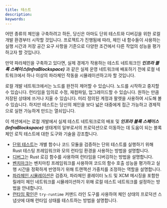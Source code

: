 ```yaml
---
title: 테스트
description:
keywords:
---
```


어떤 종류의 체인을 구축하려고 하든, 당신은 아마도 단위 테스트와 디버깅을 위한 로컬 개발 환경부터 시작할 것입니다.
프로젝트가 진행됨에 따라, 체인 내 함수들이 사용하는 실행 시간과 저장 공간 요구 사항을 기준으로 다양한 조건에서 다른 작업의 성능을 평가하고자 할 것입니다.

만약 파라체인을 구축하고 있다면, 실제 경제가 작용하는 테스트 네트워크인 ***인프라 블록 스페이스(InfraBlockspace)*** 과 같은 실제 운영 네트워크에 배포하기 전에 로컬 네트워크에서 하나 이상의 파라체인 작동을 시뮬레이션하고자 할 것입니다.

로컬 개발 네트워크에서는 노드를 완전히 제어할 수 있습니다.
노드를 시작하고 중지할 수 있습니다.
런타임을 임의로 수정, 재컴파일, 업그레이드할 수 있습니다.
원하는 만큼 저장된 상태에 쓰거나 지울 수 있습니다.
미리 정의된 계정과 팔렛을 사용하여 시도해 볼 수 있습니다.
하지만 테스트는 당신의 체인을 보다 넓은 대중에게 접근 가능하고 경제적으로 실현 가능하게 만드는 열쇠입니다.

이 섹션에서는 로컬 개발에서 실제 테스트 네트워크로의 배포 및 ***인프라 블록 스페이스(InfraBlockspace)*** 생태계의 일부로서의 프로덕션으로 이동하는 데 도움이 되는 블록체인 로직 테스트에 대한 도구와 기술을 강조합니다.

- [단위 테스트](./unit-testing.ko.md)는 개별 함수나 코드 모듈을 검증하는 단위 테스트를 실행하기 위해 Rust 테스팅 프레임워크와 모의 런타임 환경을 사용하는 방법을 설명합니다.
- [디버그](./debug.ko.md)는 Rust 로깅 함수를 사용하여 런타임을 디버깅하는 방법을 설명합니다.
- [벤치마크](./benchmark.ko.md)는 벤치마킹 프레임워크를 사용하여 코드의 함수 호출 성능을 평가하고 실행 시간을 정확하게 반영하기 위해 트랜잭션 가중치를 조정하는 역할을 설명합니다.
- [파라체인 시뮬레이션](./simulate-parachains.ko.md)은 검증자, 파라체인 콜레이터 노드 및 XCM 메시징을 포함한 릴레이 체인 네트워크를 시뮬레이션하기 위해 로컬 테스트 네트워크를 설정하는 방법을 안내합니다.
- [런타임 확인](./check-runtime.ko.md)은 `try-runtime` 커맨드 라인 도구를 사용하여 체인 상태의 프로덕션 스냅샷에 대해 런타임 상태를 테스트하는 방법을 설명합니다.